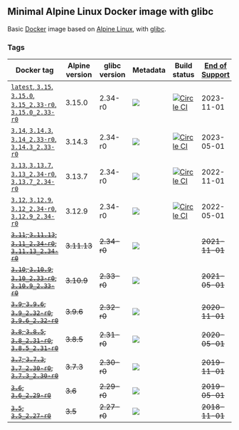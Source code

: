 ## Minimal Alpine Linux Docker image with glibc

Basic [Docker](https://www.docker.com/) image based on [Alpine Linux](http://alpinelinux.org/), with [glibc](https://github.com/sgerrand/alpine-pkg-glibc).

### Tags

| Docker tag | Alpine version | glibc version | Metadata | Build status | [End of Support](https://alpinelinux.org/releases/)  |
| --- | --- | --- | --- | --- | --- |
| [`latest`, `3.15`, `3.15.0`, `3.15_2.33-r0`, `3.15.0_2.33-r0`](https://github.com/jeanblanchard/docker-alpine-glibc/blob/main/Dockerfile) | 3.15.0 | 2.34-r0 | ![](https://img.shields.io/docker/image-size/jeanblanchard/alpine-glibc/latest) | [![Circle CI](https://circleci.com/gh/jeanblanchard/docker-alpine-glibc/tree/main.svg?style=shield)](https://circleci.com/gh/jeanblanchard/docker-alpine-glibc/tree/main) | 2023-11-01 |
| [`3.14`, `3.14.3`, `3.14_2.33-r0`, `3.14.3_2.33-r0`](https://github.com/jeanblanchard/docker-alpine-glibc/blob/main/Dockerfile) | 3.14.3 | 2.34-r0 | ![](https://img.shields.io/docker/image-size/jeanblanchard/alpine-glibc/3.14) | [![Circle CI](https://circleci.com/gh/jeanblanchard/docker-alpine-glibc/tree/alpine3.14.svg?style=shield)](https://circleci.com/gh/jeanblanchard/docker-alpine-glibc/tree/alpine3.14) | 2023-05-01 |
| [`3.13`, `3.13.7`, `3.13_2.34-r0`, `3.13.7_2.34-r0`](https://github.com/jeanblanchard/docker-alpine-glibc/blob/main/Dockerfile) | 3.13.7 | 2.34-r0 | ![](https://img.shields.io/docker/image-size/jeanblanchard/alpine-glibc/3.13) | [![Circle CI](https://circleci.com/gh/jeanblanchard/docker-alpine-glibc/tree/alpine3.13.svg?style=shield)](https://circleci.com/gh/jeanblanchard/docker-alpine-glibc/tree/alpine3.13) | 2022-11-01 |
| [`3.12`, `3.12.9`, `3.12_2.34-r0`, `3.12.9_2.34-r0`](https://github.com/jeanblanchard/docker-alpine-glibc/blob/alpine3.12/Dockerfile) | 3.12.9 | 2.34-r0 | ![](https://img.shields.io/docker/image-size/jeanblanchard/alpine-glibc/3.12) | [![Circle CI](https://circleci.com/gh/jeanblanchard/docker-alpine-glibc/tree/alpine3.12.svg?style=shield)](https://circleci.com/gh/jeanblanchard/docker-alpine-glibc/tree/alpine3.12) | 2022-05-01 |
| ~~[`3.11`, `3.11.13`, `3.11_2.34-r0`, `3.11.13_2.34-r0`](https://github.com/jeanblanchard/docker-alpine-glibc/blob/alpine3.11/Dockerfile)~~ | ~~3.11.13~~ | ~~2.34-r0~~ | ![](https://img.shields.io/docker/image-size/jeanblanchard/alpine-glibc/3.11) |  | ~~2021-11-01~~ |
| ~~[`3.10`, `3.10.9`, `3.10_2.33-r0`, `3.10.9_2.33-r0`](https://github.com/jeanblanchard/docker-alpine-glibc/blob/alpine3.10/Dockerfile)~~ | ~~3.10.9~~ | ~~2.33-r0~~ | ![](https://img.shields.io/docker/image-size/jeanblanchard/alpine-glibc/3.10) |  | ~~2021-05-01~~ |
| ~~[`3.9`, `3.9.6`, `3.9_2.32-r0`, `3.9.6_2.32-r0`](https://github.com/jeanblanchard/docker-alpine-glibc/blob/alpine3.9/Dockerfile)~~ | ~~3.9.6~~ | ~~2.32-r0~~ | ![](https://img.shields.io/docker/image-size/jeanblanchard/alpine-glibc/3.9) |  | ~~2020-11-01~~ |
| ~~[`3.8`, `3.8.5`, `3.8_2.31-r0`, `3.8.5_2.31-r0`](https://github.com/jeanblanchard/docker-alpine-glibc/blob/alpine3.8/Dockerfile)~~ | ~~3.8.5~~ | ~~2.31-r0~~ | ![](https://img.shields.io/docker/image-size/jeanblanchard/alpine-glibc/3.8) |  | ~~2020-05-01~~ |
| ~~[`3.7`, `3.7.3`, `3.7_2.30-r0`, `3.7.3_2.30-r0`](https://github.com/jeanblanchard/docker-alpine-glibc/blob/alpine3.7/Dockerfile)~~ | ~~3.7.3~~ | ~~2.30-r0~~ | ![](https://img.shields.io/docker/image-size/jeanblanchard/alpine-glibc/3.7) |  | ~~2019-11-01~~ |
| ~~[`3.6`, `3.6_2.29-r0`](https://github.com/jeanblanchard/docker-alpine-glibc/blob/alpine3.6/Dockerfile)~~ | ~~3.6~~ | ~~2.29-r0~~ | ![](https://img.shields.io/docker/image-size/jeanblanchard/alpine-glibc/3.6) |  | ~~2019-05-01~~ |
| ~~[`3.5`, `3.5_2.27-r0`](https://github.com/jeanblanchard/docker-alpine-glibc/blob/alpine3.5/Dockerfile)~~ | ~~3.5~~ | ~~2.27-r0~~ | ![](https://img.shields.io/docker/image-size/jeanblanchard/alpine-glibc/3.5) |  | ~~2018-11-01~~ |
